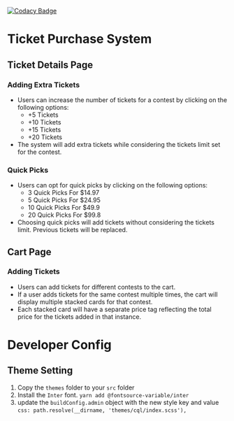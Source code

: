 [![Codacy Badge](https://app.codacy.com/project/badge/Grade/cc75e80a1c4045459bb41e585a3f8a17)](https://app.codacy.com/gh/contentql/pin-lottery/dashboard?utm_source=gh&utm_medium=referral&utm_content=&utm_campaign=Badge_grade)

# Ticket Purchase System

## Ticket Details Page

### Adding Extra Tickets

- Users can increase the number of tickets for a contest by clicking on the
  following options:
  - +5 Tickets
  - +10 Tickets
  - +15 Tickets
  - +20 Tickets
- The system will add extra tickets while considering the tickets limit set for
  the contest.

### Quick Picks

- Users can opt for quick picks by clicking on the following options:
  - 3 Quick Picks For $14.97
  - 5 Quick Picks For $24.95
  - 10 Quick Picks For $49.9
  - 20 Quick Picks For $99.8
- Choosing quick picks will add tickets without considering the tickets limit.
  Previous tickets will be replaced.

## Cart Page

### Adding Tickets

- Users can add tickets for different contests to the cart.
- If a user adds tickets for the same contest multiple times, the cart will
  display multiple stacked cards for that contest.
- Each stacked card will have a separate price tag reflecting the total price
  for the tickets added in that instance.

# Developer Config

## Theme Setting

1. Copy the `themes` folder to your `src` folder
2. Install the `Inter` font. `yarn add @fontsource-variable/inter`
3. update the `buildConfig.admin` object with the new style key and value
   `css: path.resolve(__dirname, 'themes/cql/index.scss'),`
